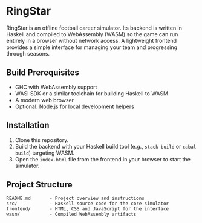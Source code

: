 # RingStar

RingStar is an offline football career simulator. Its backend is written in Haskell and compiled to WebAssembly (WASM) so the game can run entirely in a browser without network access. A lightweight frontend provides a simple interface for managing your team and progressing through seasons.

## Build Prerequisites

- GHC with WebAssembly support
- WASI SDK or a similar toolchain for building Haskell to WASM
- A modern web browser
- Optional: Node.js for local development helpers

## Installation

1. Clone this repository.
2. Build the backend with your Haskell build tool (e.g., `stack build` or `cabal build`) targeting WASM.
3. Open the `index.html` file from the frontend in your browser to start the simulator.

## Project Structure

```
README.md       - Project overview and instructions
src/            - Haskell source code for the core simulator
frontend/       - HTML, CSS and JavaScript for the interface
wasm/           - Compiled WebAssembly artifacts
```

